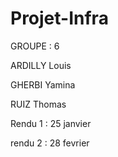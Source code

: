 # Projet-Infra
GROUPE : 6


ARDILLY Louis

GHERBI Yamina

RUIZ Thomas


Rendu 1 : 25 janvier

rendu 2 : 28 fevrier
